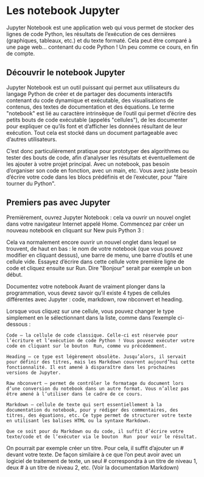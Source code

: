 # Les notebook Jupyter
Jupyter Notebook est une application web qui vous permet de stocker des lignes de code Python, les résultats de l’exécution de ces dernières (graphiques, tableaux, etc.) et du texte formaté. Cela peut être comparé à une page web... contenant du code Python ! Un peu comme ce cours, en fin de compte.

## Découvrir le notebook Jupyter
Jupyter Notebook est un outil puissant qui permet aux utilisateurs du langage Python de créer et de partager des documents interactifs contenant du code dynamique et exécutable, des visualisations de contenus, des textes de documentation et des équations. Le terme "notebook" est lié au caractère intrinsèque de l’outil qui permet d’écrire des petits bouts de code exécutable (appelés "cellules"), de les documenter pour expliquer ce qu’ils font et d’afficher les données résultant de leur exécution. Tout cela est stocké dans un document partageable avec d’autres utilisateurs.

C’est donc particulièrement pratique pour prototyper des algorithmes ou tester des bouts de code, afin d’analyser les résultats et éventuellement de les ajouter à votre projet principal. Avec un notebook, pas besoin d’organiser son code en fonction, avec un main, etc. Vous avez juste besoin d’écrire votre code dans les blocs prédéfinis et de l’exécuter, pour "faire tourner du Python".

##  Premiers pas avec Jupyter
Premièrement, ouvrez Jupyter Notebook : cela va ouvrir un nouvel onglet dans votre navigateur Internet appelé Home. Commencez par créer un nouveau notebook en cliquant sur  New  puis  Python 3  :

Cela va normalement encore ouvrir un nouvel onglet dans lequel se trouvent, de haut en bas : le nom de votre notebook (que vous pouvez modifier en cliquant dessus), une barre de menu, une barre d’outils et une cellule vide. Essayez d’écrire dans cette cellule votre première ligne de code et cliquez ensuite sur Run. Dire "Bonjour" serait par exemple un bon début.


Documentez votre notebook
Avant de vraiment plonger dans la programmation, vous devez savoir qu’il existe 4 types de cellules différentes avec Jupyter : code, markdown, row nbconvert et heading.

Lorsque vous cliquez sur une cellule, vous pouvez changer le type simplement en le sélectionnant dans la liste, comme dans l’exemple ci-dessous :

    Code – la cellule de code classique. Celle-ci est réservée pour l’écriture et l’exécution de code Python ! Vous pouvez exécuter votre code en cliquant sur le bouton  Run, comme vu précédemment.

    Heading – ce type est légèrement obsolète. Jusqu’alors, il servait pour définir des titres, mais les Markdown couvrent aujourd’hui cette fonctionnalité. Il est amené à disparaître dans les prochaines versions de Jupyter.

    Raw nbconvert – permet de contrôler le formatage du document lors d’une conversion du notebook dans un autre format. Vous n’allez pas être amené à l’utiliser dans le cadre de ce cours.

    Markdown – cellule de texte qui sert essentiellement à la documentation du notebook, pour y rédiger des commentaires, des titres, des équations, etc. Ce type permet de structurer votre texte en utilisant les balises HTML ou la syntaxe Markdown.

    Que ce soit pour du Markdown ou du code, il suffit d’écrire votre texte/code et de l’exécuter via le bouton  Run  pour voir le résultat.

On pourrait par exemple créer un titre. Pour cela, il suffit d’ajouter un   #  devant votre texte. De façon similaire à ce que l’on peut avoir avec un logiciel de traitement de texte, un seul  #  correspondra à un titre de niveau 1, deux  #  à un titre de niveau 2, etc. (Voir la documentation Markdown)